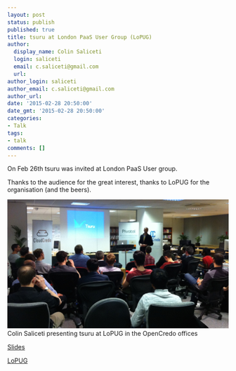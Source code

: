 ```yaml
---
layout: post
status: publish
published: true
title: tsuru at London PaaS User Group (LoPUG)
author:
  display_name: Colin Saliceti
  login: saliceti
  email: c.saliceti@gmail.com
  url:
author_login: saliceti
author_email: c.saliceti@gmail.com
author_url:
date: '2015-02-28 20:50:00'
date_gmt: '2015-02-28 20:50:00'
categories:
- Talk
tags:
- talk
comments: []
---
```


On Feb 26th tsuru was invited at London PaaS User group.

Thanks to the audience for the great interest, thanks to LoPUG for the organisation (and the beers).

![tsuru at LoPUG](/images/lopug.jpg)
Colin Saliceti presenting tsuru at LoPUG in the OpenCredo offices

[Slides](http://www.slideshare.net/saliceti/tsuru-london-paas-user-group)

[LoPUG](http://www.meetup.com/London-PaaS-User-Group-LOPUG/)